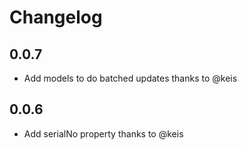 # Changelog

## 0.0.7
- Add models to do batched updates thanks to @keis

## 0.0.6
- Add serialNo property thanks to @keis
